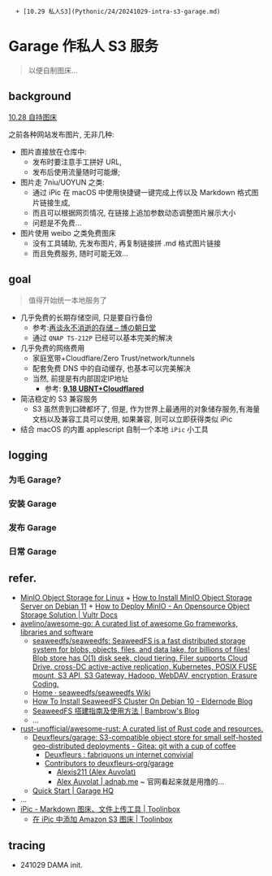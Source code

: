       + [10.29 私人S3](Pythonic/24/20241029-intra-s3-garage.md)

# Garage 作私人 S3 服务
> 以便自制图床...

## background

[10.28 自持图床](/Pythonic/24/20241028-loc-host-s3.html)

之前各种网站发布图片, 无非几种:

- 图片直接放在仓库中:
    - 发布时要注意手工拼好 URL, 
    - 发布后使用流量随时可能爆; 
- 图片走 7niu/UOYUN 之类:
    - 通过 iPic 在 macOS 中使用快捷键一键完成上传以及 Markdown 格式图片链接生成, 
    - 而且可以根据网页情况, 在链接上追加参数动态调整图片展示大小
    - 问题是不免费...
- 图片使用 weibo 之类免费图床
    - 没有工具辅助, 先发布图片, 再复制链接拼 .md 格式图片链接
    - 而且免费服务, 随时可能无效...

## goal
> 值得开始统一本地服务了

- 几乎免费的长期存储空间, 只是要自行备份
    - 参考:[再谈永不消逝的存储 – 博の朝日堂](https://gao.bo/asahi/it/11627)
    - 通过 `QNAP TS-212P` 已经可以基本完美的解决
- 几乎免费的网络费用
    - 家庭宽带+Cloudflare/Zero Trust/network/tunnels
    - 配套免费 DNS 中的自动缓存, 也基本可以完美解决
    - 当然, 前提是有内部固定IP地址
        - 参考: **[9.18 UBNT+Cloudflared](Pythonic/24/20240918-ubnt-cloudflared.md)**
- 简洁稳定的 S3 兼容服务
    - S3 虽然贵到口碑都坏了, 但是, 作为世界上最通用的对象储存服务,有海量文档以及兼容工具可以使用, 如果兼容, 则可以立即获得类似 iPic
- 结合 macOS 的内置 applescript 自制一个本地 `iPic` 小工具


## logging

### 为毛 Garage?

### 安装 Garage

### 发布 Garage

### 日常 Garage


## refer.

- [MinIO Object Storage for Linux](https://min.io/docs/minio/linux/operations/install-deploy-manage/deploy-minio-single-node-multi-drive.html)
        + [How to Install MinIO Object Storage Server on Debian 11](https://www.howtoforge.com/how-to-install-minio-storage-server-on-debian-11/)
        + [How to Deploy MinIO - An Opensource Object Storage Solution | Vultr Docs](https://www.vultr.com/match/)
- [avelino/awesome-go: A curated list of awesome Go frameworks, libraries and software](https://github.com/avelino/awesome-go)
    - [seaweedfs/seaweedfs: SeaweedFS is a fast distributed storage system for blobs, objects, files, and data lake, for billions of files! Blob store has O(1) disk seek, cloud tiering. Filer supports Cloud Drive, cross-DC active-active replication, Kubernetes, POSIX FUSE mount, S3 API, S3 Gateway, Hadoop, WebDAV, encryption, Erasure Coding.](https://github.com/seaweedfs/seaweedfs)
    - [Home · seaweedfs/seaweedfs Wiki](https://github.com/seaweedfs/seaweedfs/wiki)
    - [How To Install SeaweedFS Cluster On Debian 10 - Eldernode Blog](https://blog.eldernode.com/install-seaweedfs-cluster-on-debian-10/)
    - [SeaweedFS 搭建指南及使用方法 | Bambrow's Blog](https://bambrow.com/20220107-seaweedfs-installation-guide/)
    - ...
- [rust-unofficial/awesome-rust: A curated list of Rust code and resources.](https://github.com/rust-unofficial/awesome-rust?tab=readme-ov-file#database)
    - [Deuxfleurs/garage: S3-compatible object store for small self-hosted geo-distributed deployments - Gitea: git with a cup of coffee](https://git.deuxfleurs.fr/Deuxfleurs/garage/activity)
        - [Deuxfleurs : fabriquons un internet convivial](https://deuxfleurs.fr/)
        - [Contributors to deuxfleurs-org/garage](https://github.com/deuxfleurs-org/garage/forks)
            - [Alexis211 (Alex Auvolat)](https://github.com/Alexis211)
            - [Alex Auvolat | adnab.me](https://adnab.me/) ~ 官网看起来就是用撸的...
    - [Quick Start | Garage HQ](https://garagehq.deuxfleurs.fr/documentation/quick-start/)
- ...
- [iPic - Markdown 图床、文件上传工具 | Toolinbox](https://toolinbox.net/iPic/)
    - [在 iPic 中添加 Amazon S3 图床 | Toolinbox](https://toolinbox.net/iPic/AddS3.html)

## tracing

- 241029 DAMA init.

